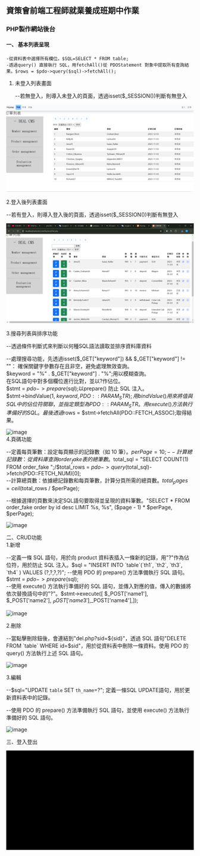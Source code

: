 ## 資策會前端工程師就業養成班期中作業  
### PHP製作網站後台  

#### 一、 基本列表呈現    
    -從資料表中選擇所有欄位。$SQL=SELECT * FROM table;  
    -透過query() 直接執行 SQL，用fetchAll()從 PDOStatement 對象中提取所有查詢結果。$rows = $pdo->query($sql)->fetchAll();  
   
1. 未登入列表畫面  

   --若無登入，則導入未登入的頁面，透過isset($_SESSION())判斷有無登入  
   
  ![image](https://github.com/yhn2983/php_list/blob/main/%E7%99%BB%E5%85%A5%E5%89%8D%E5%88%97%E8%A1%A8.png)
   
 2.登入後列表畫面    

  --若有登入，則導入登入後的頁面，透過isset($_SESSION())判斷有無登入    
    
  ![image](https://github.com/yhn2983/php_list/blob/main/%E7%99%BB%E5%85%A5%E5%BE%8C%E5%88%97%E8%A1%A8.png)    
  
  3.搜尋列表與排序功能    

  --透過條件判斷式來判斷以何種SQL語法讀取並排序資料庫資料  
  
  --處理搜尋功能，先透過isset($_GET["keyword"]) && $_GET["keyword"] != ""： 確保關鍵字參數存在且非空，避免處理無效查詢。  
    $keyword = "%" . $_GET["keyword"] . "%";用以模糊查詢。    
    在SQL語句中對多個欄位進行比對，並以?作佔位。  
    $stmt = $pdo->prepare($sql);以prepare() 防止 SQL 注入。  
    $stmt->bindValue(1, $keyword, PDO::PARAM_STR);用bindValue() 用來將值與 SQL 中的佔位符關聯，並指定類型為 PDO::PARAM_STR。  
    用execute() 方法執行準備好的 SQL。  
    最後透過$rows = $stmt->fetchAll(PDO::FETCH_ASSOC);取得結果。  
        
   ![image](https://github.com/yhn2983/php_list/blob/main/search.gif)     
   4.頁碼功能    

  --定義每頁筆數：設定每頁顯示的記錄數（如 10 筆）。$perPage = 10;  
  --計算總記錄數：從資料庫查詢 order_fake 表的總筆數。$total_sql = "SELECT COUNT(1) FROM order_fake ";/$total_rows = $pdo->query($total_sql)->fetch(PDO::FETCH_NUM)[0];   
  --計算總頁數：依據總記錄數和每頁筆數，計算分頁所需的總頁數。$total_pages = ceil($total_rows / $perPage);  

  --根據選擇的頁數來決定SQL語句要取得並呈現的資料筆數。"SELECT * FROM order_fake order by id desc LIMIT %s, %s", ($page - 1) * $perPage, $perPage);  
         
  ![image](https://github.com/yhn2983/php_list/blob/main/page.gif)  
   
  二、CRUD功能   
  1.新增    

  --定義一條 SQL 語句，用於向 product 資料表插入一條新的記錄，用"?"作為佔位符，用於防止 SQL 注入。$sql = "INSERT INTO `table`(`th1`, `th2`, `th3`, `th4` ) VALUES (?,?,?,?)";    
  --使用 PDO 的 prepare() 方法準備執行 SQL 語句。$stmt = $pdo->prepare($sql);  
  --使用 execute() 方法執行準備好的 SQL 語句，並傳入對應的值，傳入的數據將依次替換語句中的"?"。$stmt->execute([ $_POST['name1'], $_POST['name2'], $_POST['name3'],$_POST['name4'],]);   
    
 ![image](https://github.com/yhn2983/php_list/blob/main/create.gif)    
   
  2.刪除      

--當點擊刪除鈕後，會連結到"del.php?sid=${sid}"，透過 SQL 語句"DELETE  FROM `table` WHERE id=$sid"，用於從資料表中刪除一條資料。使用 PDO 的 query() 方法執行上述 SQL 語句。
        
  ![image](https://github.com/yhn2983/php_list/blob/main/delete.gif)    
    
  3.編輯   

--$sql="UPDATE `table` SET `th_name`=?"; 定義一條SQL UPDATE語句，用於更新資料表中的記錄。     
  
--使用 PDO 的 prepare() 方法準備執行 SQL 語句，並使用 execute() 方法執行準備好的 SQL 語句。  
  
        
   ![image](https://github.com/yhn2983/php_list/blob/main/edit.gif)  
  
  三、登入登出  

  ![image](https://github.com/yhn2983/php_list/blob/main/loginout.gif)
